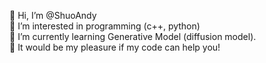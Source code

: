 👋 Hi, I’m @ShuoAndy
<br>
👀 I’m interested in programming (c++, python)
<br>
🌱 I’m currently learning Generative Model (diffusion model). 
<br>
💞 It would be my pleasure if my code can help you!
